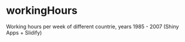 # workingHours
Working hours per week of different countrie, years 1985 - 2007 (Shiny Apps + Slidify)
